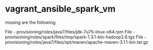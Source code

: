 # vagrant_ansible_spark_vm

missing are the following:

File - provisioning/roles/java7/files/jdk-7u75-linux-x64.rpm
File - provisioning/roles/spark/files/tmp/spark-1.3.1-bin-hadoop2.6.tgz
File - provisioning/roles/java7/files/opt/maven/apache-maven-3.1.1-bin.tar.gz
